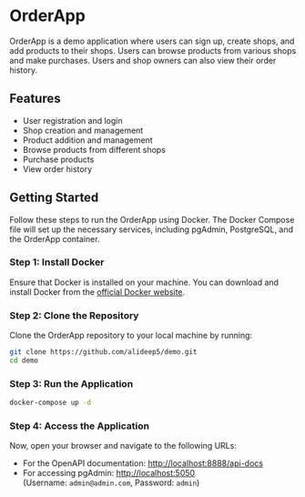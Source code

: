 # OrderApp

OrderApp is a demo application where users can sign up, create shops, and add products to their shops. Users can browse products from various shops and make purchases. Users and shop owners can also view their order history.

## Features

- User registration and login
- Shop creation and management
- Product addition and management
- Browse products from different shops
- Purchase products
- View order history

## Getting Started

Follow these steps to run the OrderApp using Docker. The Docker Compose file will set up the necessary services, including pgAdmin, PostgreSQL, and the OrderApp container.

### Step 1: Install Docker

Ensure that Docker is installed on your machine. You can download and install Docker from the [official Docker website](https://www.docker.com/get-started).

### Step 2: Clone the Repository

Clone the OrderApp repository to your local machine by running:

```bash
git clone https://github.com/alideep5/demo.git
cd demo
```

### Step 3: Run the Application

```bash
docker-compose up -d
```

### Step 4: Access the Application

Now, open your browser and navigate to the following URLs:

- For the OpenAPI documentation: [http://localhost:8888/api-docs](http://localhost:8888/api-docs)
- For accessing pgAdmin: [http://localhost:5050](http://localhost:5050)  
  (Username: `admin@admin.com`, Password: `admin`)
